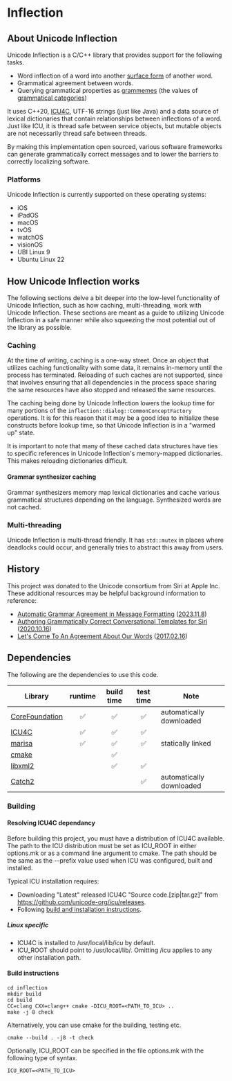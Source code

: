 <!--
 Copyright 2016-2024 Apple Inc. All rights reserved.
-->
# Inflection

## About Unicode Inflection

Unicode Inflection is a C/C++ library that provides support for the following tasks.

- Word inflection of a word into another [surface form](https://en.wikipedia.org/wiki/Surface_form) of another word.
- Grammatical agreement between words.
- Querying grammatical properties as [grammemes](https://en.wiktionary.org/wiki/grammeme) (the values of [grammatical categories](https://en.wikipedia.org/wiki/Grammatical_category)) 

It uses C++20, [ICU4C](https://icu.unicode.org/), UTF-16 strings (just like Java) and a data source of lexical
dictionaries that contain relationships between inflections of a word. Just like ICU, it is thread safe between service
objects, but mutable objects are not necessarily thread safe between threads.

By making this implementation open sourced, various software frameworks can generate grammatically correct messages
and to lower the barriers to correctly localizing software.

### Platforms
Unicode Inflection is currently supported on these operating systems:

* iOS
* iPadOS
* macOS
* tvOS
* watchOS
* visionOS
* UBI Linux 9
* Ubuntu Linux 22

## How Unicode Inflection works
The following sections delve a bit deeper into the low-level functionality of Unicode Inflection, such as how caching,
multi-threading, work with Unicode Inflection. These sections are meant as a guide to utilizing Unicode Inflection in a
safe manner while also squeezing the most potential out of the library as possible.

### Caching
At the time of writing, caching is a one-way street. Once an object that utilizes caching functionality with some data,
it remains in-memory until the process has terminated. Reloading of such caches are not supported, since that involves
ensuring that all dependencies in the process space sharing the same resources have also stopped and released the same
resources.

The caching being done by Unicode Inflection lowers the lookup time for many portions of the
`inflection::dialog::CommonConceptFactory`
operations. It is for this reason that it may be a good idea to initialize these constructs before lookup time, so
that Unicode Inflection is in a "warmed up" state.

It is important to note that many of these cached data structures have ties to specific references in Unicode Inflection's
memory-mapped dictionaries. This makes reloading dictionaries difficult.

#### Grammar synthesizer caching
Grammar synthesizers memory map lexical dictionaries and cache various grammatical structures depending on the language.
Synthesized words are not cached.

### Multi-threading
Unicode Inflection is multi-thread friendly. It has <code>std::mutex</code> in places where deadlocks could occur, and
generally tries to abstract this away from users.

## History

This project was donated to the Unicode consortium from Siri at Apple Inc. These additional
resources may be helpful background information to reference:

* [Automatic Grammar Agreement in Message Formatting](https://www.youtube.com/watch?v=C2e7hYIkqoM) ([2023.11.8](https://www.unicode.org/events/utw/2023/talks/grammar/))
* [Authoring Grammatically Correct Conversational Templates for Siri](https://www.youtube.com/watch?v=emlIWUTaJFM) ([2020.10.16](https://www.unicodeconference.org/iuc44/Conference_Program.pdf))
* [Let's Come To An Agreement About Our Words](https://www.youtube.com/watch?v=KclVxxHX26k) ([2017.02.16](https://www.imug.org/events/imug-2017-events.htm#words))

## Dependencies

The following are the dependencies to use this code.

| Library                                           | runtime | build time | test time | Note                     |
|---------------------------------------------------|:-------:|:----------:|:---------:|--------------------------|
| [CoreFoundation](https://www.swift.org/)          |    ✅    |     ✅      |     ✅     | automatically downloaded |
| [ICU4C](https://icu.unicode.org/)                 |    ✅    |     ✅      |     ✅     |                          |
| [marisa](https://github.com/s-yata/marisa-trie)   |    ✅    |     ✅      |     ✅     | statically linked        |
| [cmake](https://cmake.org/)                       |         |     ✅      |           |                          |
| [libxml2](https://gitlab.gnome.org/GNOME/libxml2) |         |     ✅      |     ✅     |                          |
| [Catch2](https://github.com/catchorg/Catch2/)     |         |            |     ✅     | automatically downloaded |

### Building

#### Resolving ICU4C dependancy

Before building this project, you must have a distribution of ICU4C available. The path to the ICU distribution must be
set as ICU_ROOT in either options.mk or as a command line argument to cmake. The path should be the same as the
--prefix value used when ICU was configured, built and installed.

Typical ICU installation requires:
* Downloading "Latest" released ICU4C "Source code.[zip|tar.gz]" from https://github.com/unicode-org/icu/releases.
* Following [build and installation instructions](https://unicode-org.github.io/icu/userguide/icu4c/build.html).

##### Linux specific
* ICU4C is installed to /usr/local/lib/*icu* by default.
* ICU_ROOT should point to /usr/local/lib/. Omitting /icu applies to any other installation path.

#### Build instructions

```
cd inflection
mkdir build
cd build
CC=clang CXX=clang++ cmake -DICU_ROOT=<PATH_TO_ICU> ..
make -j 8 check
```

Alternatively, you can use cmake for the building, testing etc.
```
cmake --build . -j8 -t check
```

Optionally, ICU_ROOT can be specified in the file options.mk with the following type of syntax.
```
ICU_ROOT=<PATH_TO_ICU>
```